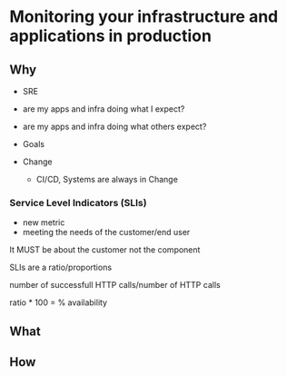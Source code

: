 # Monitoring your infrastructure and applications in production

## Why

- SRE

- are my apps and infra doing what I expect?
- are my apps and infra doing what others expect?
- Goals
- Change
  - CI/CD, Systems are always in Change

### Service Level Indicators (SLIs)
  
- new metric
- meeting the needs of the customer/end user

It MUST be about the customer not the component

SLIs are a ratio/proportions

number of successfull HTTP calls/number of HTTP calls

ratio * 100 = % availability

## What

## How